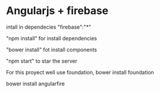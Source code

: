 # Angularjs + firebase
 intall in dependecies "firebase":"*"

 "npm install" for install dependencies

 "bower install" fot install components

 "npm start" to star the server

 For this proyect well use foundation, bower install foundation

 bower install angularfire


